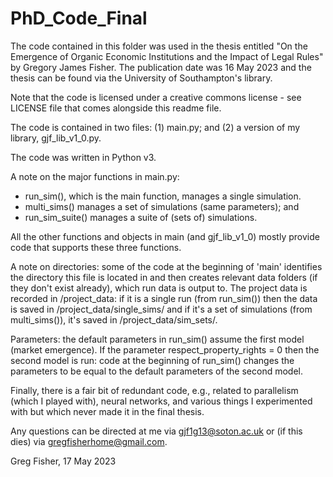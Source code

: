# PhD_Code_Final
The code contained in this folder was used in the thesis entitled "On the Emergence of Organic Economic Institutions
and the Impact of Legal Rules" by Gregory James Fisher.  The publication date was 16 May 2023 and the thesis can be
found via the University of Southampton's library.

Note that the code is licensed under a creative commons license - see LICENSE file that comes alongside this readme
file.

The code is contained in two files: (1) main.py; and (2) a version of my library, gjf_lib_v1_0.py.

The code was written in Python v3. 

A note on the major functions in main.py:

- run_sim(), which is the main function, manages a single simulation.
- multi_sims() manages a set of simulations (same parameters); and
- run_sim_suite() manages a suite of (sets of) simulations.

All the other functions and objects in main (and gjf_lib_v1_0) mostly provide code that supports these three functions.

A note on directories: some of the code at the beginning of 'main' identifies the directory this file is located in
and then creates relevant data folders (if they don't exist already), which run data is output to.  The project data is
recorded in /project_data: if it is a single run (from run_sim()) then the data is saved in /project_data/single_sims/
and if it's a set of simulations (from multi_sims()), it's saved in /project_data/sim_sets/.

Parameters: the default parameters in run_sim() assume the first model (market emergence).  If the parameter
respect_property_rights = 0 then the second model is run: code at the beginning of run_sim() changes the parameters
to be equal to the default parameters of the second model.

Finally, there is a fair bit of redundant code, e.g., related to parallelism (which I played with), neural networks, and
various things I experimented with but which never made it in the final thesis.

Any questions can be directed at me via gjf1g13@soton.ac.uk or (if this dies) via gregfisherhome@gmail.com.

Greg Fisher, 17 May 2023